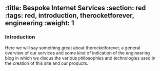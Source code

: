 :title: Bespoke Internet Services
:section: red
:tags: red, introduction, therocketforever, engineering
:weight: 1
---
### Introduction  
Here we will say something great about therocketforever, a general overview of our services and some kind of indication of the engineering blog in which we discus the various philosophies and technologies used in the creation of this site and our products.